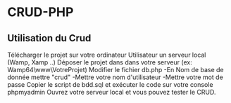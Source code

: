 # CRUD-PHP

## Utilisation du Crud

Télécharger le projet sur votre ordinateur
Utilisateur un serveur local (Wamp, Xamp ..)
Déposer le projet dans dans votre serveur (ex: Wamp64\www\VotreProjet)
Modifier le fichier db.php
  -En Nom de base de donnée mettre "crud"
  -Mettre votre nom d'utilisateur
  -Mettre votre mot de passe
Copier le script de bdd.sql et exécuter le code sur votre console phpmyadmin
Ouvrez votre serveur local et vous pouvez tester le CRUD.

